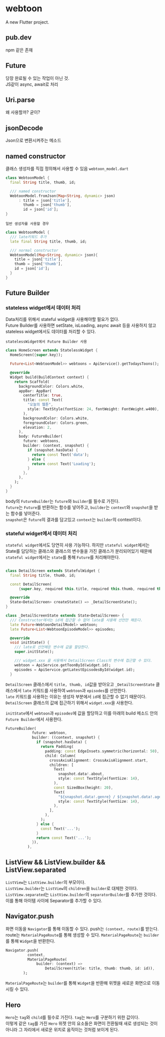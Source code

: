 # webtoon

A new Flutter project.

## pub.dev

npm 같은 존재

## Future

당장 완료될 수 있는 작업이 아닌 것.  
JS같이 async, await로 처리

## Uri.parse

왜 사용할까? 굳이?

## jsonDecode

Json으로 변환시켜주는 메소드

## named constructor

클래스 생성자를 직접 정의해서 사용할 수 있음
`webtoon_model.dart`

```dart
class WebtoonModel {
  final String title, thumb, id;

  /// named constructor
  WebtoonModel.fromJson(Map<String, dynamic> json)
      : title = json['title'],
        thumb = json['thumb'],
        id = json['id'];
}
```

`일반 생성자를 사용할 경우`

```dart
class WebtoonModel {
  /// late키워드 추가
  late final String title, thumb, id;

  /// normal constructor
  WebtoonModel(Map<String, dynamic> json){
    title = json['title'],
    thumb = json['thumb'],
    id = json['id'];
  }
}
```

## Future Builder

### stateless widget에서 데이터 처리

Data처리를 위해서 stateful widget을 사용해야할 필요가 없다.  
Future Builder를 사용하면 setState, isLoading, async await 등을 사용하지 않고 stateless widget에서도 데이터를 처리할 수 있다.

`statelessWidget에서 Future Builder 사용`

```dart
class HomeScreen extends StatelessWidget {
  HomeScreen({super.key});

  Future<List<WebtoonModel>> webtoons = ApiService().getTodaysToons();

  @override
  Widget build(BuildContext context) {
    return Scaffold(
      backgroundColor: Colors.white,
      appBar: AppBar(
        centerTitle: true,
        title: const Text(
          "오늘의 웹툰",
          style: TextStyle(fontSize: 24, fontWeight: FontWeight.w400),
        ),
        backgroundColor: Colors.white,
        foregroundColor: Colors.green,
        elevation: 2,
      ),
      body: FutureBuilder(
        future: webtoons,
        builder: (context, snapshot) {
          if (snapshot.hasData) {
            return const Text('data');
          } else {
            return const Text('Loading');
          }
        },
      ),
    );
  }
}
```

body의 `FutureBuilder`는 `future`와 `builder`를 필수로 가진다.  
`future`는 `Future`를 반환하는 함수를 넣어주고, `builder`는 `context`와 `snapshot`을 받는 함수를 넣어준다.  
`snapshot`은 `future`의 결과를 담고있고 `context`는 `builder`의 context이다.

### stateful widget에서 데이터 처리

`stateful widget`에서도 당연히 사용 가능하다.
하지만 `stateful widget`에서는 State를 담당하는 클래스와 클래스의 변수들을 가진 클래스가 분리되어있기 때문에 `stateful widget`에서는 `state`를 통해 `Future`를 처리해야한다.

```dart

class DetailScreen extends StatefulWidget {
  final String title, thumb, id;

  const DetailScreen(
      {super.key, required this.title, required this.thumb, required this.id});

  @override
  State<DetailScreen> createState() => _DetailScreenState();
}

class _DetailScreenState extends State<DetailScreen> {
  /// Constructor에서는 id에 접근할 수 없어 late를 사용해 선언만 해둔다.
  late Future<WebtoonDetailModel> webtoon;
  late Future<List<WebtoonEpisodeModel>> episodes;

  @override
  void initState() {
    /// late로 선언해둔 변수에 값을 할당한다.
    super.initState();

    /// widget.xxx 을 사용해서 DetailScreen Class의 변수에 접근할 수 있다.
    webtoon = ApiService.getToonById(widget.id);
    episodes = ApiService.getLatestEpisodesById(widget.id);
  }
```

`DetailScreen` 클래스에서 `title, thumb, id`값을 받아오고 `_DetailScreenState` 클래스에서 `late` 키워드를 사용하여 `webtoon`과 `episodes`를 선언한다.  
`late` 키워드를 사용하는 이유는 생성자 부분에서 `id`에 접근할 수 없기 때문이다. `DetailScreen` 클래스의 값에 접근하기 위해서 `widget.xxx`을 사용한다.

`initState`에서 `webtoon`과 `episodes`에 값을 할당하고 이를 아래의 build 메소드 안의 `Future Builder`에서 사용한다.

```dart
FutureBuilder(
            future: webtoon,
            builder: ((context, snapshot) {
              if (snapshot.hasData) {
                return Padding(
                  padding: const EdgeInsets.symmetric(horizontal: 50),
                  child: Column(
                    crossAxisAlignment: CrossAxisAlignment.start,
                    children: [
                      Text(
                        snapshot.data!.about,
                        style: const TextStyle(fontSize: 14),
                      ),
                      const SizedBox(height: 20),
                      Text(
                        "${snapshot.data!.genre} / ${snapshot.data!.age}",
                        style: const TextStyle(fontSize: 14),
                      ),
                    ],
                  ),
                );
              } else {
                const Text('...');
              }
              return const Text('...');
            }),
          ),
```

## ListView && ListView.builder && ListView.separated

`ListView`는 `ListView.builder`의 부모이다.  
`ListView.builder`는 `ListView`의 `children`을 `builder`로 대체한 것이다.
`ListView.separated`는 `ListView.builder`의 `separatorBuilder`를 추가한 것이다. 이를 통해 아이템 사이에 Separator를 추가할 수 있다.

## Navigator.push

화면 이동을 `Navigator`를 통해 이동할 수 있다. push는 `(context, route)`를 받는다.  
route는 `MaterialPageRoute`를 통해 생성할 수 있다. `MaterialPageRoute`는 `builder`를 통해 `Widget`을 반환한다.

```dart
Navigator.push(
          context,
          MaterialPageRoute(
              builder: (context) =>
                  DetailScreen(title: title, thumb: thumb, id: id)),
        );

```

`MaterialPageRoute`는 `builder`를 통해 `Widget`을 반환해 위젯을 새로운 화면으로 이동시킬 수 있다.

## Hero

`Hero`는 `tag`와 `child`를 필수로 가진다. `tag`는 `Hero`를 구분하기 위한 값이다.  
이렇게 같은 `tag`를 가진 `Hero` 위젯 안의 요소들은 화면이 전환될때 새로 생성되는 것이 아니라 그 자리에서 새로운 위치로 움직이는 것처럼 보이게 된다.
